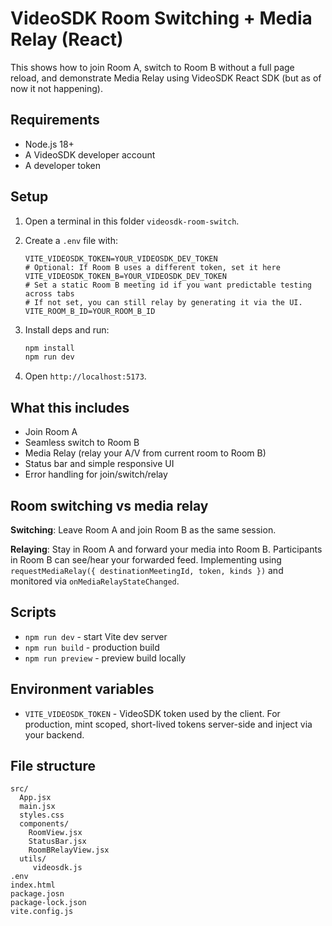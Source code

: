 # VideoSDK Room Switching + Media Relay (React)

This shows how to join Room A, switch to Room B without a full page reload, and demonstrate Media Relay using VideoSDK React SDK (but as of now it not happening).

## Requirements

- Node.js 18+
- A VideoSDK developer account
- A developer token

## Setup

1. Open a terminal in this folder `videosdk-room-switch`.
2. Create a `.env` file with:
   
   ```env
   VITE_VIDEOSDK_TOKEN=YOUR_VIDEOSDK_DEV_TOKEN
   # Optional: If Room B uses a different token, set it here
   VITE_VIDEOSDK_TOKEN_B=YOUR_VIDEOSDK_DEV_TOKEN
   # Set a static Room B meeting id if you want predictable testing across tabs
   # If not set, you can still relay by generating it via the UI.
   VITE_ROOM_B_ID=YOUR_ROOM_B_ID
   ```
3. Install deps and run:
   
   ```bash
   npm install
   npm run dev
   ```
4. Open `http://localhost:5173`.

## What this includes

- Join Room A
- Seamless switch to Room B
- Media Relay (relay your A/V from current room to Room B)
- Status bar and simple responsive UI
- Error handling for join/switch/relay

## Room switching vs media relay

**Switching**: Leave Room A and join Room B as the same session.

**Relaying**: Stay in Room A and forward your media into Room B. Participants in Room B can see/hear your forwarded feed. Implementing using `requestMediaRelay({ destinationMeetingId, token, kinds })` and monitored via `onMediaRelayStateChanged`.


## Scripts

- `npm run dev` - start Vite dev server
- `npm run build` - production build
- `npm run preview` - preview build locally

## Environment variables

- `VITE_VIDEOSDK_TOKEN` - VideoSDK token used by the client. For production, mint scoped, short-lived tokens server-side and inject via your backend.

## File structure

```
src/
  App.jsx
  main.jsx
  styles.css
  components/
    RoomView.jsx
    StatusBar.jsx
    RoomBRelayView.jsx
  utils/
     videosdk.js
.env
index.html
package.josn
package-lock.json
vite.config.js      
```



